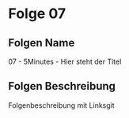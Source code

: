 # Folge 07
## Folgen Name
07 - 5Minutes - Hier steht der Titel
## Folgen Beschreibung
Folgenbeschreibung mit Linksgit
